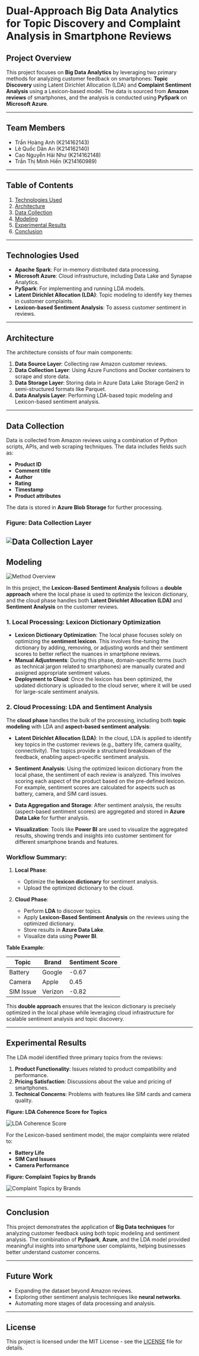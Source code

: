 # Dual-Approach Big Data Analytics for Topic Discovery and Complaint Analysis in Smartphone Reviews

## Project Overview

This project focuses on **Big Data Analytics** by leveraging two primary methods for analyzing customer feedback on smartphones: **Topic Discovery** using Latent Dirichlet Allocation (LDA) and **Complaint Sentiment Analysis** using a Lexicon-based model. The data is sourced from **Amazon reviews** of smartphones, and the analysis is conducted using **PySpark** on **Microsoft Azure**.

---

## Team Members
- Trần Hoàng Anh (K214162143)
- Lê Quốc Dân An (K214162140)
- Cao Nguyễn Hải Như (K214162148)
- Trần Thị Minh Hiền (K214160989)

---

## Table of Contents

1. [Technologies Used](#technologies-used)
2. [Architecture](#architecture)
3. [Data Collection](#data-collection)
4. [Modeling](#modeling)
5. [Experimental Results](#experimental-results)
6. [Conclusion](#conclusion)

---

## Technologies Used
- **Apache Spark**: For in-memory distributed data processing.
- **Microsoft Azure**: Cloud infrastructure, including Data Lake and Synapse Analytics.
- **PySpark**: For implementing and running LDA models.
- **Latent Dirichlet Allocation (LDA)**: Topic modeling to identify key themes in customer complaints.
- **Lexicon-based Sentiment Analysis**: To assess customer sentiment in reviews.

---

## Architecture

The architecture consists of four main components:
1. **Data Source Layer**: Collecting raw Amazon customer reviews.
2. **Data Collection Layer**: Using Azure Functions and Docker containers to scrape and store data.
3. **Data Storage Layer**: Storing data in Azure Data Lake Storage Gen2 in semi-structured formats like Parquet.
4. **Data Analysis Layer**: Performing LDA-based topic modeling and Lexicon-based sentiment analysis.



---

## Data Collection

Data is collected from Amazon reviews using a combination of Python scripts, APIs, and web scraping techniques. The data includes fields such as:
- **Product ID**
- **Comment title**
- **Author**
- **Rating**
- **Timestamp**
- **Product attributes**
  
The data is stored in **Azure Blob Storage** for further processing.

### Figure: Data Collection Layer

![Data Collection Layer](Images/Data_collection_layer.png)
---

## Modeling

![Method Overview](Images\Method_Overview.png)

In this project, the **Lexicon-Based Sentiment Analysis** follows a **double approach** where the local phase is used to optimize the lexicon dictionary, and the cloud phase handles both **Latent Dirichlet Allocation (LDA)** and **Sentiment Analysis** on the customer reviews.

### 1. Local Processing: Lexicon Dictionary Optimization

- **Lexicon Dictionary Optimization**: The local phase focuses solely on optimizing the **sentiment lexicon**. This involves fine-tuning the dictionary by adding, removing, or adjusting words and their sentiment scores to better reflect the nuances in smartphone reviews.
- **Manual Adjustments**: During this phase, domain-specific terms (such as technical jargon related to smartphones) are manually curated and assigned appropriate sentiment values.
- **Deployment to Cloud**: Once the lexicon has been optimized, the updated dictionary is uploaded to the cloud server, where it will be used for large-scale sentiment analysis.

### 2. Cloud Processing: LDA and Sentiment Analysis

The **cloud phase** handles the bulk of the processing, including both **topic modeling** with LDA and **aspect-based sentiment analysis**:

- **Latent Dirichlet Allocation (LDA)**: In the cloud, LDA is applied to identify key topics in the customer reviews (e.g., battery life, camera quality, connectivity). The topics provide a structured breakdown of the feedback, enabling aspect-specific sentiment analysis.
  
- **Sentiment Analysis**: Using the optimized lexicon dictionary from the local phase, the sentiment of each review is analyzed. This involves scoring each aspect of the product based on the pre-defined lexicon. For example, sentiment scores are calculated for aspects such as battery, camera, and SIM card issues.

- **Data Aggregation and Storage**: After sentiment analysis, the results (aspect-based sentiment scores) are aggregated and stored in **Azure Data Lake** for further analysis.

- **Visualization**: Tools like **Power BI** are used to visualize the aggregated results, showing trends and insights into customer sentiment for different smartphone brands and features.

### Workflow Summary:

1. **Local Phase**:
   - Optimize the **lexicon dictionary** for sentiment analysis.
   - Upload the optimized dictionary to the cloud.

2. **Cloud Phase**:
   - Perform **LDA** to discover topics.
   - Apply **Lexicon-Based Sentiment Analysis** on the reviews using the optimized dictionary.
   - Store results in **Azure Data Lake**.
   - Visualize data using **Power BI**.

**Table Example**:

| Topic      | Brand       | Sentiment Score |
|------------|-------------|-----------------|
| Battery    | Google      | -0.67           |
| Camera     | Apple       | 0.45            |
| SIM Issue  | Verizon     | -0.82           |

This **double approach** ensures that the lexicon dictionary is precisely optimized in the local phase while leveraging cloud infrastructure for scalable sentiment analysis and topic discovery.


---

## Experimental Results

The LDA model identified three primary topics from the reviews:
1. **Product Functionality**: Issues related to product compatibility and performance.
2. **Pricing Satisfaction**: Discussions about the value and pricing of smartphones.
3. **Technical Concerns**: Problems with features like SIM cards and camera quality.

**Figure: LDA Coherence Score for Topics**

![LDA Coherence Score](Images/Coherence_score.png)

For the Lexicon-based sentiment model, the major complaints were related to:
- **Battery Life**
- **SIM Card Issues**
- **Camera Performance**

**Figure: Complaint Topics by Brands**

![Complaint Topics by Brands](Images\Topic_Complaint_By_Brand.png)

---

## Conclusion

This project demonstrates the application of **Big Data techniques** for analyzing customer feedback using both topic modeling and sentiment analysis. The combination of **PySpark**, **Azure**, and the LDA model provided meaningful insights into smartphone user complaints, helping businesses better understand customer concerns.

---

## Future Work

- Expanding the dataset beyond Amazon reviews.
- Exploring other sentiment analysis techniques like **neural networks**.
- Automating more stages of data processing and analysis.

---

## License

This project is licensed under the MIT License - see the [LICENSE](LICENSE) file for details.
